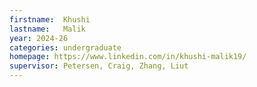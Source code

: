 ```yaml
---
firstname:  Khushi
lastname:   Malik
year: 2024-26
categories: undergraduate
homepage: https://www.linkedin.com/in/khushi-malik19/
supervisor: Petersen, Craig, Zhang, Liut
---
```

